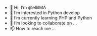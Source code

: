 - 👋 Hi, I’m @elliIMA
- 👀 I’m interested in Python develop
- 🌱 I’m currently learning PHP and Python
- 💞️ I’m looking to collaborate on ...
- 📫 How to reach me ...

<!---
elliIMA/elliIMA is a ✨ special ✨ repository because its `README.md` (this file) appears on your GitHub profile.
You can click the Preview link to take a look at your changes.
--->
